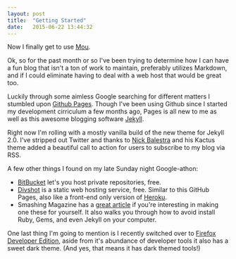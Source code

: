 ```yaml
---
layout: post
title:  "Getting Started"
date:   2015-06-22 13:44:32
---
```

Now I finally get to use [Mou](http://25.io/mou/).

Ok, so for the past month or so I've been trying to determine how I can have a fun blog that isn't a ton of work to maintain, preferably utilizes Markdown, and if I could eliminate having to deal with a web host that would be great too.

Luckily through some aimless Google searching for different matters I stumbled upon [Github Pages](https://pages.github.com/). Though I've been using Github since I started my development cirriculum a few months ago, Pages is all new to me as well as this awesome blogging software [Jekyll](http://jekyllrb.com/).

Right now I'm rolling with a mostly vanilla build of the new theme for Jekyll 2.0. I've stripped out Twitter and thanks to [Nick Balestra](http://nick.balestra.ch/) and his Kactus theme added a beautiful call to action for users to subscribe to my blog via RSS.

A few other things I found on my late Sunday night Google-athon:

* [BitBucket](https://bitbucket.org/) let's you host private repositories, free.
* [Divshot](https://divshot.com/) is a static web hosting service, free. Similar to this GitHub Pages, also like a front-end only version of [Heroku](https://www.heroku.com).
* Smashing Magazine has a [great article](http://www.smashingmagazine.com/2014/08/01/build-blog-jekyll-github-pages/) if you're interesting in making one these for yourself. It also walks you through how to avoid install Ruby, Gems, and even Jekyll on your computer.

One last thing I'm going to mention is I recently switched over to [Firefox Developer Edition](https://www.mozilla.org/en-US/firefox/developer/), aside from it's abundance of developer tools it also has a sweet dark theme. (And yes, that means it has dark themed tools!)
